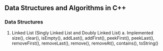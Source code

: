## Data Structures and Algorithms in C++

### Data Structures
1. Linked List (Singly Linked List and Doubly Linked List)
		a. Implemented size(), clear(), isEmpty(), addLast(), addFirst(), peekFirst(), peekLast(), removeFirst(), removeLast(), remove(), removeAt(), contains(), toString()
